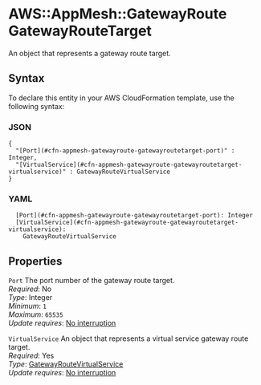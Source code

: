# AWS::AppMesh::GatewayRoute GatewayRouteTarget<a name="aws-properties-appmesh-gatewayroute-gatewayroutetarget"></a>

An object that represents a gateway route target\.

## Syntax<a name="aws-properties-appmesh-gatewayroute-gatewayroutetarget-syntax"></a>

To declare this entity in your AWS CloudFormation template, use the following syntax:

### JSON<a name="aws-properties-appmesh-gatewayroute-gatewayroutetarget-syntax.json"></a>

```
{
  "[Port](#cfn-appmesh-gatewayroute-gatewayroutetarget-port)" : Integer,
  "[VirtualService](#cfn-appmesh-gatewayroute-gatewayroutetarget-virtualservice)" : GatewayRouteVirtualService
}
```

### YAML<a name="aws-properties-appmesh-gatewayroute-gatewayroutetarget-syntax.yaml"></a>

```
  [Port](#cfn-appmesh-gatewayroute-gatewayroutetarget-port): Integer
  [VirtualService](#cfn-appmesh-gatewayroute-gatewayroutetarget-virtualservice):
    GatewayRouteVirtualService
```

## Properties<a name="aws-properties-appmesh-gatewayroute-gatewayroutetarget-properties"></a>

`Port` <a name="cfn-appmesh-gatewayroute-gatewayroutetarget-port"></a>
The port number of the gateway route target\.  
_Required_: No  
_Type_: Integer  
_Minimum_: `1`  
_Maximum_: `65535`  
_Update requires_: [No interruption](https://docs.aws.amazon.com/AWSCloudFormation/latest/UserGuide/using-cfn-updating-stacks-update-behaviors.html#update-no-interrupt)

`VirtualService` <a name="cfn-appmesh-gatewayroute-gatewayroutetarget-virtualservice"></a>
An object that represents a virtual service gateway route target\.  
_Required_: Yes  
_Type_: [GatewayRouteVirtualService](aws-properties-appmesh-gatewayroute-gatewayroutevirtualservice.md)  
_Update requires_: [No interruption](https://docs.aws.amazon.com/AWSCloudFormation/latest/UserGuide/using-cfn-updating-stacks-update-behaviors.html#update-no-interrupt)
